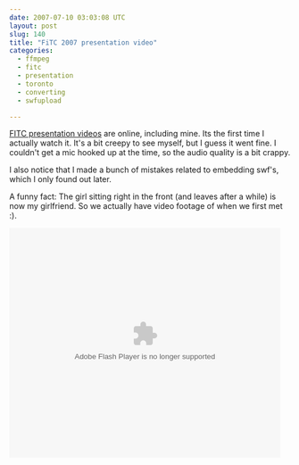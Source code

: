 ```yaml
---
date: 2007-07-10 03:03:08 UTC
layout: post
slug: 140
title: "FiTC 2007 presentation video"
categories:
  - ffmpeg
  - fitc
  - presentation
  - toronto
  - converting
  - swfupload

---
```

<p><a href="http://www.fitc.ca/video/2007/Toronto/">FITC presentation videos</a> are online, including mine. Its the first time I actually watch it. It's a bit creepy to see myself, but I guess it went fine. I couldn't get a mic hooked up at the time, so the audio quality is a bit crappy.</p>

<p>I also notice that I made a bunch of mistakes related to embedding swf's, which I only found out later.</p>

<p>A funny fact: The girl sitting right in the front (and leaves after a while) is now my girlfriend. So we actually have video footage of when we first met :).</p>

<embed src="http://services.brightcove.com/services/viewer/federated_f8/271534492" bgcolor="#FFFFFF" flashVars="videoId=1112812722&playerId=271534492&viewerSecureGatewayURL=https://services.brightcove.com/services/amfgateway&servicesURL=http://services.brightcove.com/services&cdnURL=http://admin.brightcove.com&domain=embed&autoStart=false&" base="http://admin.brightcove.com" name="flashObj" width="486" height="412" seamlesstabbing="false" type="application/x-shockwave-flash" swLiveConnect="true" pluginspage="http://www.macromedia.com/shockwave/download/index.cgi?P1_Prod_Version=ShockwaveFlash"></embed>